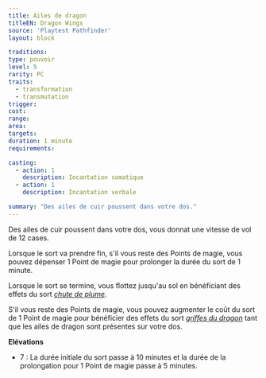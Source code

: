 ```yaml
---
title: Ailes de dragon
titleEN: Dragon Wings
source: 'Playtest Pathfinder'
layout: block

traditions:
type: pouvoir
level: 5
rarity: PC
traits:
  - transformation
  - transmutation
trigger: 
cost: 
range: 
area: 
targets: 
duration: 1 minute
requirements: 

casting:
  - action: 1
    description: Incantation somatique
  - action: 1
    description: Incantation verbale

summary: "Des ailes de cuir poussent dans votre dos."
---
```

Des ailes de cuir poussent dans votre dos, vous donnat une vitesse de vol de 12 cases. 

Lorsque le sort va prendre fin, s'il vous reste des Points de magie, vous pouvez dépenser 1 Point de magie pour prolonger la durée du sort de 1 minute.

Lorsque le sort se termine, vous flottez jusqu'au sol en bénéficiant des effets du sort [*chute de plume*](/sorts/chute-de-plume.html).

S'il vous reste des Points de magie, vous pouvez augmenter le coût du sort de 1 Point de magie pour bénéficier des effets du sort [*griffes du dragon*](/sorts/griffes-du-dragon.html) tant que les ailes de dragon sont présentes sur votre dos.

**Elévations**
* 7 : La durée initiale du sort passe à 10 minutes et la durée de la prolongation pour 1 Point de magie passe à 5 minutes.
